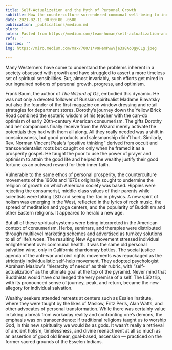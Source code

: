 ```yaml
---
title: Self-Actualization and the Myth of Personal Growth
subtitle: How the counterculture surrendered communal well-being to individual enlightenment
date: 2021-02-11 00:00:00 -0500
publication: _publications/medium.md
blurb: ''
notes: Pasted from https://medium.com/team-human/self-actualization-and-the-myth-of-personal-growth-67c12e5310f3
refs: ''
sources: ''
img: https://miro.medium.com/max/700/1*v9HemPwwVje3s8AoOgyCLg.jpeg

---
```

Many Westerners have come to understand the problems inherent in a society obsessed with growth and have struggled to assert a more timeless set of spiritual sensibilities. But, almost invariably, such efforts get mired in our ingrained notions of personal growth, progress, and optimism.

Frank Baum, the author of _The Wizard of Oz_, embodied this dynamic. He was not only a devoted follower of Russian spiritualist Madame Blavatsky but also the founder of the first magazine on window dressing and retail strategies for department stores. Dorothy’s journey down the Yellow Brick Road combined the esoteric wisdom of his teacher with the can-do optimism of early 20th-century American consumerism. The gifts Dorothy and her companions finally receive from the Wizard merely activate the potentials they had with them all along. All they really needed was a shift in consciousness, but good products and salesmanship didn’t hurt. Similarly, Rev. Norman Vincent Peale’s “positive thinking” derived from occult and transcendentalist roots but caught on only when he framed it as a prosperity gospel. He taught the poor to use the power of prayer and optimism to attain the good life and helped the wealthy justify their good fortune as an outward reward for their inner faith.

Vulnerable to the same ethos of personal prosperity, the counterculture movements of the 1960s and 1970s originally sought to undermine the religion of growth on which American society was based. Hippies were rejecting the consumerist, middle-class values of their parents while scientists were taking LSD and seeing the Tao in physics. A new spirit of holism was emerging in the West, reflected in the lyrics of rock music, the spread of meditation and yoga centers, and the popularity of Buddhism and other Eastern religions. It appeared to herald a new age.

But all of these spiritual systems were being interpreted in the American context of consumerism. Herbs, seminars, and therapies were distributed through multilevel marketing schemes and advertised as turnkey solutions to all of life’s woes. The resulting New Age movement stressed individual enlightenment over communal health. It was the same old personal salvation wine, only in California chardonnay bottles. The social justice agenda of the anti-war and civil rights movements was repackaged as the stridently individualistic self-help movement. They adopted psychologist Abraham Maslow’s “hierarchy of needs” as their rubric, with “self-actualization” as the ultimate goal at the top of the pyramid. Never mind that Buddhists would have challenged the very premise of a self. The LSD trip, with its pronounced sense of journey, peak, and return, became the new allegory for individual salvation.

Wealthy seekers attended retreats at centers such as Esalen Institute, where they were taught by the likes of Maslow, Fritz Perls, Alan Watts, and other advocates of personal transformation. While there was certainly value in taking a break from workaday reality and confronting one’s demons, the emphasis was on transcendence: if traditional religions taught us to worship God, in this new spirituality we would _be_ as gods. It wasn’t really a retrieval of ancient holism, timelessness, and divine reenactment at all so much as an assertion of good old linear, goal-based, ascension — practiced on the former sacred grounds of the Esselen Indians.